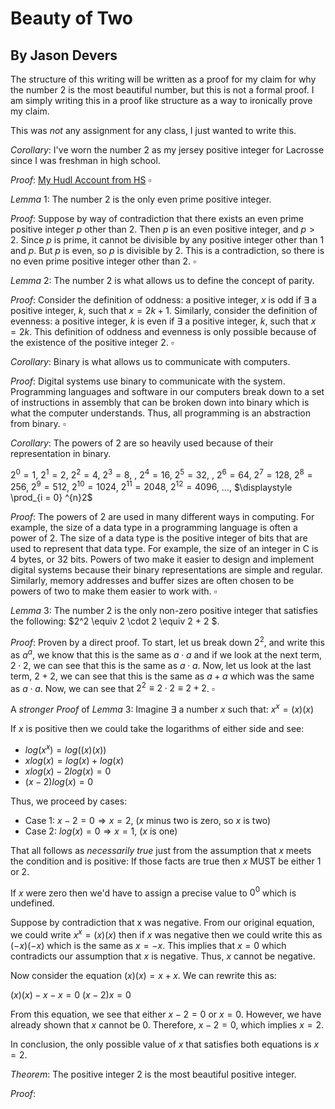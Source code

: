 # Beauty of Two

## By Jason Devers

The structure of this writing will be written as a proof for my claim for why the number $2$ is the most beautiful number, but this is not a formal proof. I am simply writing this in a proof like structure as a way to ironically prove my claim.

This was *not* any assignment for any class, I just wanted to write this.

$Corollary:$ I've worn the number $2$ as my jersey positive integer for Lacrosse since I was freshman in high school.

$Proof:$  [My Hudl Account from HS](https://www.hudl.com/profile/8521344/Jason-Devers) $\square$

$Lemma$ $1$: The number $2$ is the only even prime positive integer.

$Proof:$ Suppose by way of contradiction that there exists an even prime positive integer $p$ other than $2$. Then $p$ is an even positive integer, and $p > 2$. Since $p$ is prime, it cannot be divisible by any positive integer other than 1 and $p$. But $p$ is even, so $p$ is divisible by $2$. This is a contradiction, so there is no even prime positive integer other than $2$. $\square$

$Lemma$ $2$: The number $2$ is what allows us to define the concept of parity.

$Proof:$ Consider the definition of oddness: a positive integer, $x$ is odd if $\exists$ a positive integer, $k$, such that $x = 2k + 1$. Similarly, consider the definition of evenness: a positive integer, $k$ is even if $\exists$ a positive integer, $k$, such that $x = 2k$. This definition of oddness and evenness is only possible because of the existence of the positive integer $2$. $\square$

$Corollary:$ Binary is what allows us to communicate with computers.

$Proof:$ Digital systems use binary to communicate with the system. Programming languages and software in our computers break down to a set of instructions in assembly that can be broken down into binary which is what the computer understands. Thus, all programming is an abstraction from binary. $\square$

$Corollary:$ The powers of $2$ are so heavily used because of their representation in binary.

$2^0 = 1$, $2^1=2$, $2^2=4$, $2^3=8$, , $2^4=16$, $2^5=32$, , $2^6=64$, $2^7=128$, $2^8=256$, $2^9=512$, $2^{10}=1024$, $2^{11}=2048$, $2^{12}=4096$, ..., $\displaystyle \prod_{i = 0} ^{n}2$  

$Proof:$ The powers of $2$ are used in many different ways in computing. For example, the size of a data type in a programming language is often a power of $2$. The size of a data type is the positive integer of bits that are used to represent that data type. For example, the size of an integer in C is $4$ bytes, or $32$ bits. Powers of two make it easier to design and implement digital systems because their binary representations are simple and regular. Similarly, memory addresses and buffer sizes are often chosen to be powers of two to make them easier to work with. $\square$

$Lemma$ $3$: The number $2$ is the only non-zero positive integer that satisfies the following: $2^2 \equiv  2 \cdot 2 \equiv 2 + 2 $.

$Proof:$ Proven by a direct proof. To start, let us break down $2^2$, and write this as $a^a$, we know that this is the same as $a \cdot a$ and if we look at the next term, $2 \cdot 2$, we can see that this is the same as $a \cdot a$. Now, let us look at the last term, $2 + 2$, we can see that this is the same as $a + a$ which was the same as $a \cdot a$. Now, we can see that $2^2 \equiv 2 \cdot 2 \equiv 2 + 2$. $\square$

A *stronger* $Proof$ of $Lemma$ $3$: Imagine $\exists$ a number $x$ such that: $x^x = (x)(x)$

If $x$ is positive then we could take the logarithms of either side and see:

- $log(x^x) = log((x)(x))$
- $x log(x) = log(x) + log(x)$
- $x log(x) - 2log(x) = 0$
- $(x-2)log(x) = 0$

Thus, we proceed by cases:

- Case 1: $x-2=0 \Rightarrow x=2$, ($x$ minus two is zero, so $x$ is two)
- Case 2: $log(x) = 0 \Rightarrow x=1$, ($x$ is one)

That all follows as *necessarily true* just from the assumption that $x$ meets the condition and is positive: If those facts are true then $x$ MUST be either $1$ or $2$.

If $x$ were zero then we'd have to assign a precise value to $0^0$ which is undefined.

Suppose by contradiction that x was negative. From our original equation, we could write $x^x = (x)(x)$ then if $x$ was negative then we could write this as $(-x)(-x)$ which is the same as $x = -x$. This implies that $x = 0$ which contradicts our assumption that $x$ is negative. Thus, $x$ cannot be negative.

Now consider the equation $(x)(x) = x + x$. We can rewrite this as:

$(x)(x) - x -x = 0$
$(x-2)x=0$

From this equation, we see that either $x-2 = 0$ or $x = 0$. However, we have already shown that $x$ cannot be $0$. Therefore, $x-2 = 0$, which implies $x = 2$.

In conclusion, the only possible value of $x$ that satisfies both equations is $x = 2$.

$Theorem:$ The positive integer $2$ is the most beautiful positive integer.

$Proof:$
